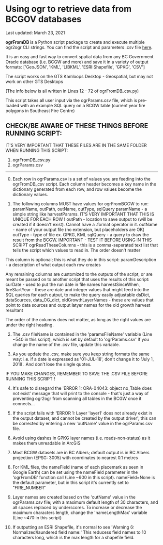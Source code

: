
# Using ogr to retrieve data from BCGOV databases
Last updated: March 23, 2021

__ogrFromDB__ is a Python script package to create and execute multiple ogr2ogr CLI strings. You can find the script and parameters .csv file
[here](../ogrFromDB/).

It is an easy and fast way to convert spatial data from any BC Government Oracle database (i.e. BCGW and more)
and save it in a variety of output formats:
['GeoJSON', 'KML', 'LIBKML', 'ESRI Shapefile', 'GPKG', 'CSV']

The script works on the GTS Kamloops Desktop - Geospatial, but may not work on other GTS Desktops

(The info below is all written in Lines 12 - 72 of ogrFromDB_csv.py)

This script takes all user input via the ogrParams.csv file, which is pre-loaded with an example SQL query on a BCGW table (current year fire polygons in Southeast Fire Centre)

CHECK/BE AWARE OF THESE THINGS BEFORE RUNNING SCRIPT:
--------------------------------------------------------------------------------------
IT'S VERY IMPORTANT THAT THESE FILES ARE IN THE SAME FOLDER WHEN RUNNING THIS SCRIPT:
1. ogrFromDB_csv.py
2. ogrParams.csv
--------------------------------------------------------------------------------------

0. Each row in ogrParams.csv is a set of values you are feeding into the ogrFromDB_csv script.
Each column header becomes a key name in the dictionary generated from each row, and row values become the dictionary values.

1. The following columns MUST have values for ogrFromBCGW to run: paramName, outPath, outName, outType, sqlQuery
paramName - a simple string like harvestParams. IT'S VERY IMPORTANT THAT THIS IS UNIQUE FOR EACH ROW !
outPath - location to save output to (will be created if it doesn't exist). Cannot have a .format operator in it.
outName - name of your output file (no extension, but placeholders are OK)
outType - type of file ex. GPKG, KML
sqlQuery - a query to draw the result from the BCGW. IMPORTANT - TEST IT BEFORE USING IN THIS SCRIPT
ogrReadTheseColumns - this is a comma-seperated text list that tells the script which values to read in. The order doesn't matter

This column is optional; this is what they do in this script:
paramDescription - a description of what output each row creates

Any remaining columns are customized to the outputs of the script,
or are meant be passed on to another script that uses the results of this script:
curDate - used to put the run date in file names
harvestSinceWhen, fireStartYear  - these are date and integer values that might feed into the SQL queries for each output, to make the query easily adjustable
dsDict, dataSources, data_OG_dict, oldGrowthLayerNames - these are values that point to data sources and output latyer names for the old growth harvest resultant

The order of the columns does not matter, as long as the right values are under the right heading.

2. The .csv fileName is contained in the 'paramsFileName' variable (Line ~540 in this script), 
which is set by default to 'ogrParams.csv'
If you change the name of the .csv file, update this variable.

3. As you update the .csv, make sure you keep string formats the same way:
i.e. if a date is expressed as '01-JUL-18', don't change it to 'July 1, 2018'. And don't lose the single quotes.

IF YOU MAKE CHANGES, REMEMBER TO SAVE THE .CSV FILE BEFORE RUNNING THIS SCRIPT !

4. It's safe to disregard the 'ERROR 1: ORA-04043: object no_Table does not exist' message that will print to the console - that's just a way of preventing
   ogr2ogr from scanning all tables in the BCGW once it connects...

5. If the script fails with 'ERROR 1: Layer 'layer1' does not already exist in the output dataset, and cannot be created by the output driver',
   this can be corrected by entering a new 'outName' value in the ogrParams.csv file.

6. Avoid using dashes in GPKG layer names (i.e. roads-non-status) as it makes them unreadable in ArcGIS

7. Most BCGW datasets are in BC Albers; default output is in BC Albers projection (EPSG: 3005) with coordinates to nearest 0.1 metres

8. For KML files, the nameField (name of each placemark as seen in Google Earth) can be set using the nameField parameter
   in the 'ogrFromDB' function call (Line ~600 in this script).  nameField=None is the default parameter, but in this script it's currently set to "FIRE_NUMBER"

9. Layer names are created based on the 'outName' value in the ogrParams.csv file;
with a maximum default length of 30 characters, and all spaces replaced by underscores.
To increase or decrease the maximum characters length, change the 'nameLengthMax' variable (Line ~470 in this script)

10. If outputting an ESRI Shapefile, it's normal to see 'Warning 6: Normalized/laundered field name:' This reducess field names to 10 characters long, which is the max length for a shapefile field.




